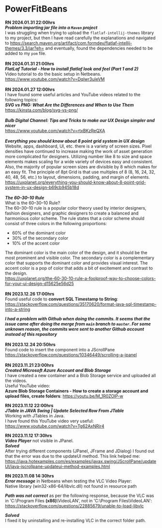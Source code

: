 # PowerFitBeans
**RN 2024.01.31 22:00hrs**
<br>
***Problem importing jar file into a `Maven` project***
<br>
I was struggling when trying to upload the `flatlaf-intellij-themes` library to my project, but then I have read carefully the explanations and navigated to https://search.maven.org/artifact/com.formdev/flatlaf-intellij-themes/3.3/jar?eh= and eventually, found the dependencies needed to be added to my `pom` file.
<br>
<br>
**RN 2024.01.31 21:00hrs**
<br>
***FlatLaf Tutorial - How to install flatlaf look and feel \(Part 1 and 2\)***
<br>
Video tutorial to do the basic setup in Netbeans.
<br>
https://www.youtube.com/watch?v=Dqlwr3uIeVM
<br>
<br>
**RN 2024.01.27 12:00hrs**
<br>
I have found some useful articles and YouTube videos related to the following topics:
<br>
***SVG vs PNG: What Are the Differences and When to Use Them***
<br>
https://kinsta.com/blog/svg-vs-png/
<br>
<br>
***Bulb Digital Channel: Tips and Tricks to make our UX Design simpler and nicer***
<br>
https://www.youtube.com/watch?v=rtxBKzReQXA
<br>
<br>
***Everything you should know about 8 point grid system in UX design***
<br>
Website, apps, dashboard, UI, etc. there is a variety of screen sizes. Pixel densities have continued to increase making the work of asset generation more complicated for designers. Utilizing number like 8 to size and space elements makes scaling for a wide variety of devices easy and consistent. Also, the majority of popular screen sizes are divisible by 8 which makes for an easy fit. The principle of 8pt Grid is that use multiples of 8 (8, 16, 24, 32, 40, 48, 56, etc.) to layout, dimensions, padding, and margin of elements.
<br>
https://uxplanet.org/everything-you-should-know-about-8-point-grid-system-in-ux-design-b69cb945b18d
<br>
<br>
***The 60–30–10 Rule***
<br>
What is the 60–30–10 Rule?
<br>
The 60–30–10 rule is a popular color theory used by interior designers, fashion designers, and graphic designers to create a balanced and harmonious color scheme. The rule states that a color scheme should consist of three colors in the following proportions:
<br>
* 60% of the dominant color
* 30% of the secondary color
* 10% of the accent color

The dominant color is the main color of the design, and it should be the most prominent and visible color. The secondary color is a complementary color that supports the dominant color and provides visual interest. The accent color is a pop of color that adds a bit of excitement and contrast to the design.
<br>
https://uxplanet.org/the-60-30-10-rule-a-foolproof-way-to-choose-colors-for-your-ui-design-d15625e56d25
<br>
<br>
**RN 2023.12.26 17:00hrs**
<br>
Found useful code to **convert SQL Timestamp to String**:
<br>
https://stackoverflow.com/questions/35170620/format-java-sql-timestamp-into-a-string<br>

***I had a problem with Github when doing the commits. It seems that the issue came after doing the merge from `main` branch to `master`. For some unknown reason, the commits were sent to another Github account instead of this repository***<br>
<br>
**RN 2023.12.24 20:50hrs**
<br>
Found code to insert the component into a JScrollPane
<br>
https://stackoverflow.com/questions/10346449/scrolling-a-jpanel<br>
<br>
**RN 2023.11.21 23:00hrs**
<br>
***Created Microsoft Azure Account and Blob Storage***
<br>
I have created a new container and a Blob Storage service and uploaded all the videos.
<br>
Useful YouTube video:
<br>
**Azure Blob Storage Containers - How to create a storage account and upload files, create folders**: https://youtu.be/M_1R0ZOlP-w
<br>


**RN 2023.11.12 22:00hrs**
<br>
***JTable in JAVA Swing | Update Selected Row From JTable***
<br>Working with JTables in Java.
<br>I have found this YouTube video very useful:
<br>https://www.youtube.com/watch?v=Tg62AxNRir4

**RN 2023.11.12 17:30hrs**
<br>
***Video Player*** not visible in JPanel.
<br>
***Solved***
<br>After trying different components (JPanel, JFrame and JDialog) I found out that the error was due to the updateUI method. This link helped me:
<br>https://java.hotexamples.com/es/examples/javax.swing/JScrollPane/updateUI/java-jscrollpane-updateui-method-examples.html

**RN 2023.11.08 14:30hrs**
<br>
***Error message*** in Netbeans when testing the VLC Video Player:
<br>
Native library (win32-x86-64/libvlc.dll) not found in resource path

***Path was not correct*** as per the following response, because the VLC was in 'C:\Program Files **(x86)**\VideoLAN', not in 'C:\Program Files\VideoLAN':
<br>
https://stackoverflow.com/questions/22885679/unable-to-load-libvlc

***Solved***
<br>I fixed it by uninstalling and re-installing VLC in the correct folder path.
